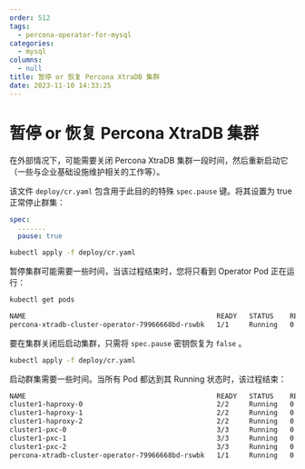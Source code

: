 ```yaml
---
order: 512
tags: 
  - percona-operator-for-mysql
categories: 
  - mysql
columns: 
  - null
title: 暂停 or 恢复 Percona XtraDB 集群
date: 2023-11-10 14:33:25
---
```


# 暂停 or 恢复 Percona XtraDB 集群

在外部情况下，可能需要关闭 Percona XtraDB 集群一段时间，然后重新启动它（一些与企业基础设施维护相关的工作等）。

该文件 `deploy/cr.yaml` 包含用于此目的的特殊 `spec.pause` 键。将其设置为 true 正常停止群集：

```yaml
spec:
  .......
  pause: true
```

```bash
kubectl apply -f deploy/cr.yaml
```

暂停集群可能需要一些时间，当该过程结束时，您将只看到 Operator Pod 正在运行：

```bash
kubectl get pods

NAME                                               READY   STATUS    RESTARTS   AGE
percona-xtradb-cluster-operator-79966668bd-rswbk   1/1     Running   0          12m
```

要在集群关闭后启动集群，只需将 `spec.pause` 密钥恢复为 `false` 。

```bash
kubectl apply -f deploy/cr.yaml
```

启动群集需要一些时间。当所有 Pod 都达到其 Running 状态时，该过程结束：

```bash
NAME                                               READY   STATUS    RESTARTS   AGE
cluster1-haproxy-0                                 2/2     Running   0          6m17s
cluster1-haproxy-1                                 2/2     Running   0          4m59s
cluster1-haproxy-2                                 2/2     Running   0          4m36s
cluster1-pxc-0                                     3/3     Running   0          6m17s
cluster1-pxc-1                                     3/3     Running   0          5m3s
cluster1-pxc-2                                     3/3     Running   0          3m56s
percona-xtradb-cluster-operator-79966668bd-rswbk   1/1     Running   0          9m54s
```
